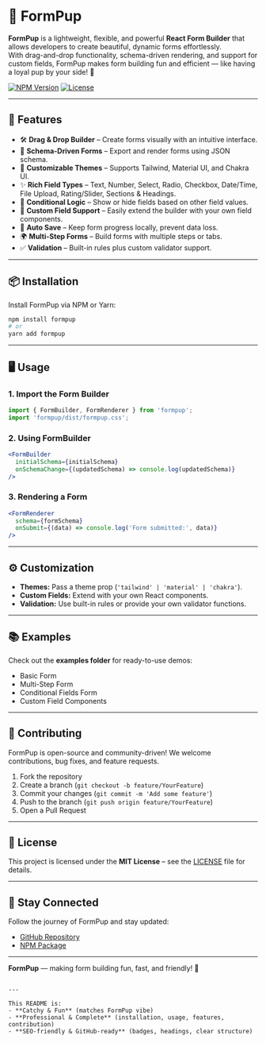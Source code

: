 # 🐾 FormPup

**FormPup** is a lightweight, flexible, and powerful **React Form Builder** that allows developers to create beautiful, dynamic forms effortlessly.  
With drag-and-drop functionality, schema-driven rendering, and support for custom fields, FormPup makes form building fun and efficient — like having a loyal pup by your side! 🐶

[![NPM Version](https://img.shields.io/npm/v/formpup)](https://www.npmjs.com/package/formpup)
[![License](https://img.shields.io/npm/l/formpup)](LICENSE)

---

## 🚀 Features

- 🛠 **Drag & Drop Builder** – Create forms visually with an intuitive interface.  
- 📄 **Schema-Driven Forms** – Export and render forms using JSON schema.  
- 🎨 **Customizable Themes** – Supports Tailwind, Material UI, and Chakra UI.  
- ✨ **Rich Field Types** – Text, Number, Select, Radio, Checkbox, Date/Time, File Upload, Rating/Slider, Sections & Headings.  
- 🔄 **Conditional Logic** – Show or hide fields based on other field values.  
- 🐾 **Custom Field Support** – Easily extend the builder with your own field components.  
- 💾 **Auto Save** – Keep form progress locally, prevent data loss.  
- 🌍 **Multi-Step Forms** – Build forms with multiple steps or tabs.  
- ✅ **Validation** – Built-in rules plus custom validator support.  

---

## 📦 Installation

Install FormPup via NPM or Yarn:

```bash
npm install formpup
# or
yarn add formpup
````

---

## 🖥 Usage

### 1. Import the Form Builder

```javascript
import { FormBuilder, FormRenderer } from 'formpup';
import 'formpup/dist/formpup.css';
```

### 2. Using FormBuilder

```jsx
<FormBuilder
  initialSchema={initialSchema}
  onSchemaChange={(updatedSchema) => console.log(updatedSchema)}
/>
```

### 3. Rendering a Form

```jsx
<FormRenderer
  schema={formSchema}
  onSubmit={(data) => console.log('Form submitted:', data)}
/>
```

---

## ⚙️ Customization

* **Themes:** Pass a theme prop (`'tailwind' | 'material' | 'chakra'`).
* **Custom Fields:** Extend with your own React components.
* **Validation:** Use built-in rules or provide your own validator functions.

---

## 📚 Examples

Check out the **examples folder** for ready-to-use demos:

* Basic Form
* Multi-Step Form
* Conditional Fields Form
* Custom Field Components

---

## 🤝 Contributing

FormPup is open-source and community-driven!
We welcome contributions, bug fixes, and feature requests.

1. Fork the repository
2. Create a branch (`git checkout -b feature/YourFeature`)
3. Commit your changes (`git commit -m 'Add some feature'`)
4. Push to the branch (`git push origin feature/YourFeature`)
5. Open a Pull Request

---

## 📝 License

This project is licensed under the **MIT License** – see the [LICENSE](LICENSE) file for details.

---

## 🐶 Stay Connected

Follow the journey of FormPup and stay updated:

* [GitHub Repository](https://github.com/yourusername/formpup)
* [NPM Package](https://www.npmjs.com/package/formpup)

---

**FormPup** — making form building fun, fast, and friendly! 🐾

```

---

This README is:  
- **Catchy & Fun** (matches FormPup vibe)  
- **Professional & Complete** (installation, usage, features, contribution)  
- **SEO-friendly & GitHub-ready** (badges, headings, clear structure)  
